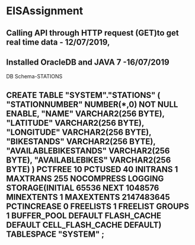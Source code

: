 # EISAssignment
Calling API through HTTP request (GET)to get real time data -  12/07/2019,
--------------------------------------------------------------------------------------
Installed OracleDB and JAVA 7 -16/07/2019
-------------------------------------------------------------------------------------
DB Schema-STATIONS

 CREATE TABLE "SYSTEM"."STATIONS" 
   (	"STATIONNUMBER" NUMBER(*,0) NOT NULL ENABLE, 
	"NAME" VARCHAR2(256 BYTE), 
	"LATITUDE" VARCHAR2(256 BYTE), 
	"LONGITUDE" VARCHAR2(256 BYTE), 
	"BIKESTANDS" VARCHAR2(256 BYTE), 
	"AVAILABLEBIKESTANDS" VARCHAR2(256 BYTE), 
	"AVAILABLEBIKES" VARCHAR2(256 BYTE)
   ) PCTFREE 10 PCTUSED 40 INITRANS 1 MAXTRANS 255 
 NOCOMPRESS LOGGING
  STORAGE(INITIAL 65536 NEXT 1048576 MINEXTENTS 1 MAXEXTENTS 2147483645
  PCTINCREASE 0 FREELISTS 1 FREELIST GROUPS 1
  BUFFER_POOL DEFAULT FLASH_CACHE DEFAULT CELL_FLASH_CACHE DEFAULT)
  TABLESPACE "SYSTEM" ;
---------------------------------------------------------------------------------------
